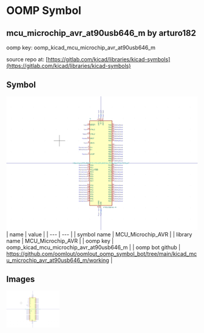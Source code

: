 # OOMP Symbol  
## mcu_microchip_avr_at90usb646_m  by arturo182  
  
oomp key: oomp_kicad_mcu_microchip_avr_at90usb646_m  
  
source repo at: [https://gitlab.com/kicad/libraries/kicad-symbols](https://gitlab.com/kicad/libraries/kicad-symbols)  
## Symbol  
  
[![working.png](working_600.png)](working.png)  
| name | value | 
| --- | --- | 
| symbol name | MCU_Microchip_AVR | 
| library name | MCU_Microchip_AVR | 
| oomp key | oomp_kicad_mcu_microchip_avr_at90usb646_m | 
| oomp bot github | https://github.com/oomlout/oomlout_oomp_symbol_bot/tree/main/kicad_mcu_microchip_avr_at90usb646_m/working | 
## Images  
  
[![working.png](working_140.png)](working.png)  
